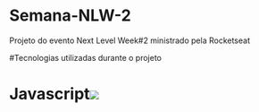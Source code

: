 # Semana-NLW-2
Projeto do evento Next Level Week#2 ministrado pela Rocketseat

#Tecnologias utilizadas durante o projeto

 # Javascript<img src="https://img.icons8.com/color/48/000000/javascript.png"/>
